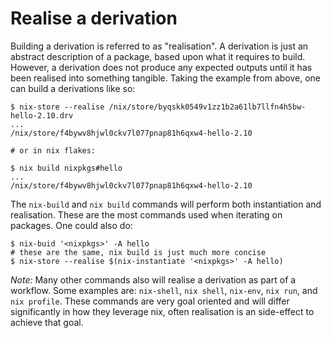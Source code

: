 # Realise a derivation

Building a derivation is referred to as "realisation". A derivation is just an abstract
description of a package, based upon what it requires to build. However, a derivation does
not produce any expected outputs until it has been realised into something tangible. Taking
the example from above, one can build a derivations like so:

```
$ nix-store --realise /nix/store/byqskk0549v1zz1b2a61lb7llfn4h5bw-hello-2.10.drv
...
/nix/store/f4bywv8hjwl0ckv7l077pnap81h6qxw4-hello-2.10

# or in nix flakes:

$ nix build nixpkgs#hello
...
/nix/store/f4bywv8hjwl0ckv7l077pnap81h6qxw4-hello-2.10
```

The `nix-build` and `nix build` commands will perform both instantiation and realisation. 
These are the most commands used when iterating on packages. One could also do:

```
$ nix-buid '<nixpkgs>' -A hello
# these are the same, nix build is just much more concise
$ nix-store --realise $(nix-instantiate '<nixpkgs>' -A hello)
```

*Note:* Many other commands also will realise a derivation
as part of a workflow. Some examples are:
`nix-shell`, `nix shell`, `nix-env`, `nix run`, and `nix profile`.
These commands are very goal oriented and will differ
significantly in how they leverage nix, often realisation
is an side-effect to achieve that goal.
